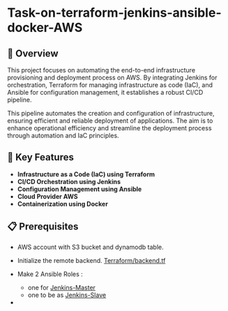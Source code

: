 # Task-on-terraform-jenkins-ansible-docker-AWS



## 📝 Overview
This project focuses on automating the end-to-end infrastructure provisioning and deployment process on AWS. By integrating Jenkins for orchestration, Terraform for managing infrastructure as code (IaC), and Ansible for configuration management, it establishes a robust CI/CD pipeline. 

This pipeline automates the creation and configuration of infrastructure, ensuring efficient and reliable deployment of applications. The aim is to enhance operational efficiency and streamline the deployment process through automation and IaC principles.



## 🚀 Key Features
- **Infrastructure as a Code (IaC) using **Terraform****
- **CI/CD Orchestration using **Jenkins****      
- **Configuration Management using  **Ansible****
- **Cloud Provider **AWS****
- **Containerization using **Docker****                                         



## 📋 Prerequisites
- AWS account with S3 bucket and dynamodb table.
- Initialize the remote backend.
      [Terraform/backend.tf](https://github.com/alaa-alshitany/Project_DevOps_Tools/blob/main/Terraform/backend.tf)

- Make 2 Ansible Roles : 
   - one for [Jenkins-Master](https://github.com/alaa-alshitany/Project_DevOps_Tools/blob/main/Ansible/Jenkins-Master/README.md)
   - one to be as [Jenkins-Slave](https://github.com/alaa-alshitany/Project_DevOps_Tools/blob/main/Ansible/Jenkins-Slave/README.md)

- 
